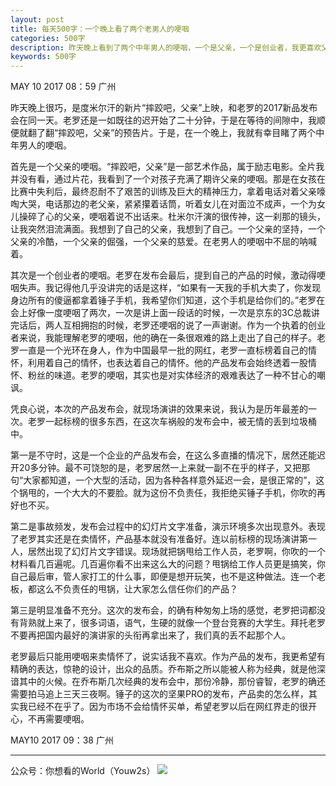 ```yaml
---
layout: post
title: 每天500字：一个晚上看了两个老男人的哽咽
categories: 500字
description: 昨天晚上看到了两个中年男人的哽咽，一个是父亲，一个是创业者，我更喜欢父亲，你呢？
keywords: 500字
---
```


MAY 10 2017  08：59 广州

昨天晚上很巧，是度米尔汗的新片“摔跤吧，父亲”上映，和老罗的2017新品发布会在同一天。老罗还是一如既往的迟开始了二十分钟，于是在等待的间隙中，我顺便就翻了翻“摔跤吧，父亲”的预告片。于是，在一个晚上，我就有幸目睹了两个中年男人的哽咽。

首先是一个父亲的哽咽。“摔跤吧，父亲”是一部艺术作品，属于励志电影。全片我并没有看，通过片花，我看到了一个对孩子充满了期许父亲的哽咽。那是在女孩在比赛中失利后，最终忍耐不了艰苦的训练及巨大的精神压力，拿着电话对着父亲嚎啕大哭，电话那边的老父亲，紧紧攥着话筒，听着女儿在对面泣不成声，一个为女儿操碎了心的父亲，哽咽着说不出话来。杜米尔汗演的很传神，这一刹那的镜头，让我突然泪流满面。我想到了自己的父亲，我想到了自己。一个父亲的坚持，一个父亲的冷酷，一个父亲的倔强，一个父亲的慈爱。在老男人的哽咽中不屈的呐喊着。

其次是一个创业者的哽咽。老罗在发布会最后，提到自己的产品的时候，激动得哽咽失声。我记得他几乎没讲完的话是这样，“如果有一天我的手机大卖了，你发现身边所有的傻逼都拿着锤子手机，我希望你们知道，这个手机是给你们的。”老罗在会上好像一度哽咽了两次，一次是讲上面一段话的时候，一次是京东的3C总裁讲完话后，两人互相拥抱的时候，老罗还哽咽的说了一声谢谢。作为一个执着的创业者来说，我能理解老罗的哽咽，他的确在一条很艰难的路上走出了自己的样子。老罗一直是一个光环在身人，作为中国最早一批的网红，老罗一直标榜着自己的情怀，利用着自己的情怀，也表达着自己的情怀。他的产品发布会始终透着一股情怀、粉丝的味道。老罗的哽咽，其实也是对实体经济的艰难表达了一种不甘心的嘲讽。

凭良心说，本次的产品发布会，就现场演讲的效果来说，我认为是历年最差的一次。老罗一起标榜的很多东西，在这次车祸般的发布会中，被无情的丢到垃圾桶中。

第一是不守时，这是一个企业的产品发布会，在这么多直播的情况下，居然还能迟开20多分钟。最不可饶恕的是，老罗居然一上来就一副不在乎的样子，又把那句“大家都知道，一个大型的活动，因为各种各样意外延迟一会，是很正常的”，这个锅甩的，一个大大的不要脸。就为这份不负责任，我拒绝买锤子手机，你吹的再好也不买。

第二是事故频发，发布会过程中的幻灯片文字准备，演示环境多次出现意外。表现了老罗其实还是在卖情怀，产品基本就没有准备好。连以前标榜的现场演讲第一人，居然出现了幻灯片文字错误。现场就把锅甩给工作人员，老罗啊，你吹的一个材料看几百遍呢。几百遍你看不出来这么大的问题？甩锅给工作人员更是搞笑，你自己最后审，管人家打工的什么事，即便是想开玩笑，也不是这种做法。连一个老板，都这么不负责任的甩锅，让大家怎么信任你们的产品？

第三是明显准备不充分。这次的发布会，的确有种匆匆上场的感觉，老罗把词都没有背熟就上来了，很多词语，语气，生硬的就像一个登台竞赛的大学生。拜托老罗不要再把国内最好的演讲家的头衔再拿出来了，我们真的丢不起那个人。

老罗最后只能用哽咽来卖情怀了，说实话我不喜欢。作为产品的发布，我更希望有精确的表达，惊艳的设计，出众的品质。乔布斯之所以能被人称为经典，就是他深谙其中的火候。在乔布斯几次经典的发布会中，那份冷静，那份睿智，老罗的确还需要拍马追上三天三夜啊。锤子的这次的坚果PRO的发布，产品卖的怎么样，其实我已经不在乎了。因为市场不会给情怀买单，希望老罗以后在网红界走的很开心，不再需要哽咽。


MAY10 2017  09：38 广州

---- 
公众号：你想看的World（Youw2s）
![][image-1]

[image-1]:	http://upload-images.jianshu.io/upload_images/3342594-dca1f89eba3e50ca.jpg?imageMogr2/auto-orient/strip%7CimageView2/2/w/1240